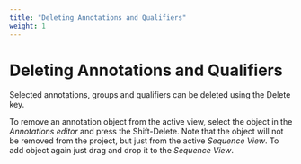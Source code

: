 ```yaml
---
title: "Deleting Annotations and Qualifiers"
weight: 1
---
```



# Deleting Annotations and Qualifiers

Selected annotations, groups and qualifiers can be deleted using the Delete key.

To remove an annotation object from the active view, select the object in the _Annotations editor_ and press the Shift-Delete. Note that the object will not be removed from the project, but just from the active _Sequence View_. To add object again just drag and drop it to the _Sequence View_.
